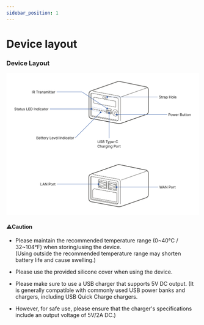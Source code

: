 ```yaml
---
sidebar_position: 1
---
```


# Device layout

### Device Layout

![neMeterN1 Device Layout](./img/netMeterN1_DeviceLayout.png)

#### ⚠︎Caution

- Please maintain the recommended temperature range (0&#126;40°C / 32&#126;104°F) when storing/using the device.   
(Using outside the recommended temperature range may shorten battery life and cause swelling.)

- Please use the provided silicone cover when using the device.

- Please make sure to use a USB charger that supports 5V DC output.
  (It is generally compatible with commonly used USB power banks and chargers, including USB Quick Charge chargers. 
- However, for safe use, please ensure that the charger's specifications include an output voltage of 5V/2A DC.)